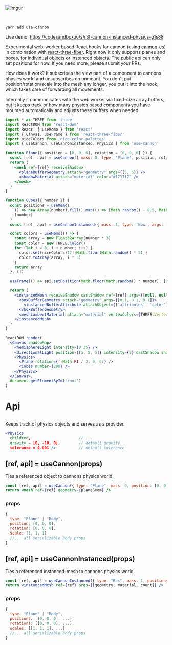 ![Imgur](https://imgur.com/FpBsJPL.jpg)

<br/>

    yarn add use-cannon

Live demo: https://codesandbox.io/s/r3f-cannon-instanced-physics-g1s88

Experimental web-worker based React hooks for cannon (using [cannon-es](https://github.com/drcmda/cannon-es)) in combination with [react-three-fiber](https://github.com/react-spring/react-three-fiber). Right now it only supports planes and boxes, for individual objects or instanced objects. The public api can only set positions for now. If you need more, please submit your PRs.

How does it work? It subscribes the view part of a component to cannons physics world and unsubscribes on unmount. You don't put position/rotation/scale into the mesh any longer, you put it into the hook, which takes care of forwarding all movements.

Internally it communicates with the web worker via fixed-size array buffers, but it keeps track of how many physics based components you have mounted automatically and adjusts these buffers when needed.

```jsx
import * as THREE from 'three'
import ReactDOM from 'react-dom'
import React, { useMemo } from 'react'
import { Canvas, useFrame } from 'react-three-fiber'
import niceColors from 'nice-color-palettes'
import { useCannon, useCannonInstanced, Physics } from 'use-cannon'

function Plane({ position = [0, 0, 0], rotation = [0, 0, 0] }) {
  const [ref, api] = useCannon({ mass: 0, type: 'Plane', position, rotation })
  return (
    <mesh ref={ref} receiveShadow>
      <planeBufferGeometry attach="geometry" args={[5, 5]} />
      <shadowMaterial attach="material" color="#171717" />
    </mesh>
  )
}

function Cubes({ number }) {
  const positions = useMemo(
    () => new Array(number).fill().map(() => [Math.random() - 0.5, Math.random() * 2, Math.random() - 0.5]),
    [number]
  )
  const [ref, api] = useCannonInstanced({ mass: 1, type: 'Box', args: [0.05, 0.05, 0.05], positions })

  const colors = useMemo(() => {
    const array = new Float32Array(number * 3)
    const color = new THREE.Color()
    for (let i = 0; i < number; i++) {
      color.set(niceColors[17][Math.floor(Math.random() * 5)])
      color.toArray(array, i * 3)
    }
    return array
  }, [])

  useFrame(() => api.setPosition(Math.floor(Math.random() * number), [0, Math.random() * 2, 0]))

  return (
    <instancedMesh receiveShadow castShadow ref={ref} args={[null, null, number]}>
      <boxBufferGeometry attach="geometry" args={[0.1, 0.1, 0.1]}>
        <instancedBufferAttribute attachObject={['attributes', 'color']} args={[colors, 3]} />
      </boxBufferGeometry>
      <meshLambertMaterial attach="material" vertexColors={THREE.VertexColors} />
    </instancedMesh>
  )
}

ReactDOM.render(
  <Canvas shadowMap>
    <hemisphereLight intensity={0.35} />
    <directionalLight position={[5, 5, 5]} intensity={2} castShadow shadow-camera-zoom={2} />
    <Physics>
      <Plane rotation={[-Math.PI / 2, 0, 0]} />
      <Cubes number={200} />
    </Physics>
  </Canvas>,
  document.getElementById('root')
)
```

# Api

## <Physics />

Keeps track of physics objects and serves as a provider.

```jsx
<Physics
  children,                     // ...
  gravity = [0, -10, 0],        // default gravity
  tolerance = 0.001 />          // default tolerance
```

## [ref, api] = useCannon(props)

Ties a referenced object to cannons physics world.

```jsx
const [ref, api] = useCannon({ type: "Plane", mass: 0, position: [0, 0, 0], rotation: [0, 0, 0] })
return <mesh ref={ref} geometry={planeGeom} />
```

### props

```jsx
{
  type: "Plane" | "Body",
  position: [0, 0, 0],
  rotation: [0, 0, 0],
  scale: [1, 1, 1]
  //... all serializable Body props
}
```

## [ref, api] = useCannonInstanced(props)

Ties a referenced instanced-mesh to cannons physics world.

```jsx
const [ref, api] = useCannonInstanced({ type: "Box", mass: 1, positions: [...], rotations: [...] })
return <instancedMesh ref={ref} args={[geometry, material, count]} />
```

### props

```jsx
{
  type: "Plane" | "Body",
  positions: [[0, 0, 0], ...],
  rotations: [[0, 0, 0], ...],
  scales: [[1, 1, 1], ...]
  //... all serializable Body props
}
```
